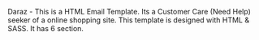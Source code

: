 Daraz - This is a HTML Email Template. Its a Customer Care (Need Help) seeker of a online shopping site. This template is designed with HTML & SASS. It has 6 section.
